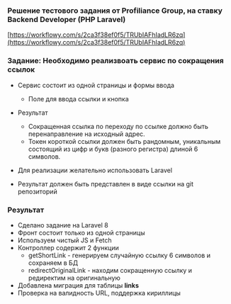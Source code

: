 ### Решение тестового задания от Profiliance Group, на ставку Backend Developer (PHP Laravel)
[https://workflowy.com/s/2ca3f38ef0f5/TRUbIAFhIadLR6zq](https://workflowy.com/s/2ca3f38ef0f5/TRUbIAFhIadLR6zq)
### Задание: Необходимо реализвоать сервис по сокращения ссылок

* Сервис состоит из одной страницы и формы ввода
    * Поле для ввода ссылки и кнопка

* Результат
    * Сокращенная ссылка по переходу по ссылке должно быть перенаправление на исходный адрес.
    * Токен короткой ссылки должен быть рандомным, уникальным состоящий из цифр и букв (разного регистра) длиной 6 символов.

* Для реализации желательно использовать Laravel

* Результат должен быть представлен в виде ссылки на git репозиторий


### Результат

* Сделано задание на Laravel 8
* Фронт состоит только из одной страницы
* Используем чистый JS и Fetch
* Контроллер содержит 2 функции
    * getShortLink - генерируем случайную ссылку 6 символов и сохраняем в БД
    * redirectOriginalLink - находим сокращенную ссылку и редиректим на оригинальную 
 * Добавлена миграция для таблицы **links**
 * Проверка на валидность URL, поддержка кириллицы 
